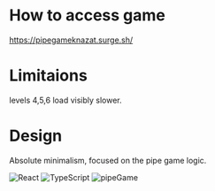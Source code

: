 # How to access game
https://pipegameknazat.surge.sh/

# Limitaions
levels 4,5,6 load visibly slower.

# Design
Absolute minimalism, focused on the pipe game logic.

![React](https://img.shields.io/badge/react-%2320232a.svg?style=for-the-badge&logo=react&logoColor=%2361DAFB)
![TypeScript](https://img.shields.io/badge/typescript-%23007ACC.svg?style=for-the-badge&logo=typescript&logoColor=white)
![pipeGame](https://user-images.githubusercontent.com/76056427/212067240-e392ed7f-9ba6-4bd2-a0f8-fae3f815e67f.gif)

